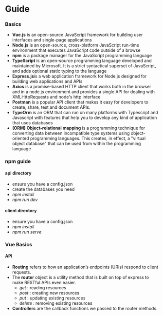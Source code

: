 # Guide

### Basics
* **Vue.js** is an open-source JavaScript framework for building user interfaces and single-page applications
* **Node.js** is an open-source, cross-platform JavaScript run-time environment that executes JavaScript code outside of a browse
* **npm** is a package manager for the JavaScript programming language
* **TypeScript** is an open-source programming language developed and maintained by Microsoft. It is a strict syntactical superset of JavaScript, and adds optional static typing to the language
* **Express.js**is a web application framework for Node.js designed for building web applications and APIs
* **Axios** is a promise-based HTTP client that works both in the browser and in a node.js environment and provides a single API for dealing with XMLHttpRequests and node's http interface
* **Postman** is a popular API client that makes it easy for developers to create, share, test and document APIs. 
* **TypeOrm** is an ORM that can run on many platforms with Typescript and Javascript with features that help you to develop any kind of application that uses databases
* **(ORM) Object-relational mapping**  is a programming technique for converting data between incompatible type systems using object-oriented programming languages. This creates, in effect, a "virtual object database" that can be used from within the programming language

### npm guide
#### api directory
* ensure you have a config.json
* create the databases you need
* _npm install_ 
* _npm run dev_
#### client directory
* ensure you have a config.json
* _npm install_
* _npm run serve_

### Vue Basics
#### API
* **Routing** refers to how an application’s endpoints (URIs) respond to client requests.
* The **router** object is a utility method that is built on top of express to make RESTful APIs even easier.
    * _get_ : reading resources
    * _post_ : creating new resources
    * _put_ : updating existing resources
    * _delete_ : removing existing resources
* **Controllers** are the callback functions we passed to the router methods.
